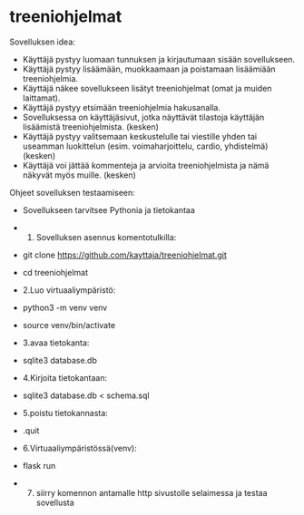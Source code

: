 # treeniohjelmat
Sovelluksen idea:
  * Käyttäjä pystyy luomaan tunnuksen ja kirjautumaan sisään sovellukseen.
  * Käyttäjä pystyy lisäämään, muokkaamaan ja poistamaan lisäämiään treeniohjelmia.
  * Käyttäjä näkee sovellukseen lisätyt treeniohjelmat (omat ja muiden laittamat).
  * Käyttäjä pystyy etsimään treeniohjelmia hakusanalla.
  * Sovelluksessa on käyttäjäsivut, jotka näyttävät tilastoja käyttäjän lisäämistä treeniohjelmista. (kesken)
  * Käyttäjä pystyy valitsemaan keskustelulle tai viestille yhden tai useamman luokittelun (esim. voimaharjoittelu, cardio, yhdistelmä) (kesken)
  * Käyttäjä voi jättää kommenteja ja arvioita treeniohjelmista ja nämä näkyvät myös muille. (kesken)

Ohjeet sovelluksen testaamiseen:
- Sovellukseen tarvitsee Pythonia ja tietokantaa
 
- 1. Sovelluksen asennus komentotulkilla:
- git clone https://github.com/kayttaja/treeniohjelmat.git
- cd treeniohjelmat

- 2.Luo virtuaaliympäristö:
-  python3 -m venv venv
-  source venv/bin/activate
  
- 3.avaa tietokanta:
- sqlite3 database.db
  
- 4.Kirjoita tietokantaan:
- sqlite3 database.db < schema.sql
  
- 5.poistu tietokannasta:
- .quit
  
- 6.Virtuaaliympäristössä(venv):
- flask run
  
- 7. siirry komennon antamalle http sivustolle selaimessa ja testaa sovellusta
  
